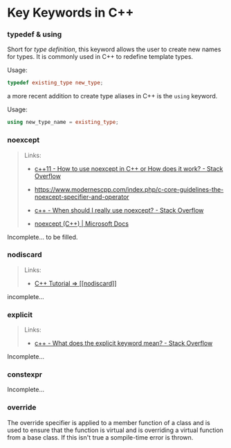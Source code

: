 # Key Keywords in C++

### typedef & using

Short for _type definition_, this keyword allows the user to create new names for types. It is commonly used in C++ to redefine template types.

Usage:

```c++
typedef existing_type new_type;
```

a more recent addition to create type aliases in C++ is the `using` keyword.

Usage:

```c++
using new_type_name = existing_type;
```

### noexcept

> Links:
> 
> - [c++11 - How to use noexcept in C++ or How does it work? - Stack Overflow](https://stackoverflow.com/questions/33210169/how-to-use-noexcept-in-c-or-how-does-it-work)
> 
> - https://www.modernescpp.com/index.php/c-core-guidelines-the-noexcept-specifier-and-operator
> 
> - [c++ - When should I really use noexcept? - Stack Overflow](https://stackoverflow.com/questions/10787766/when-should-i-really-use-noexcept)
> 
> - [noexcept (C++) | Microsoft Docs](https://docs.microsoft.com/en-us/cpp/cpp/noexcept-cpp?view=msvc-170)

Incomplete... to be filled.

### nodiscard

> Links:
> 
> - [C++ Tutorial =&gt; [[nodiscard]]](https://riptutorial.com/cplusplus/example/19006/--nodiscard--)

incomplete...

### explicit

> Links:
> 
> - [c++ - What does the explicit keyword mean? - Stack Overflow](https://stackoverflow.com/questions/121162/what-does-the-explicit-keyword-mean)

Incomplete...

### constexpr

Incomplete...

### override
The override specifier is applied to a member function of a class and is used to ensure that the function is virtual and is overriding a virtual function from a base class. If this isn't true a sompile-time error is thrown.


